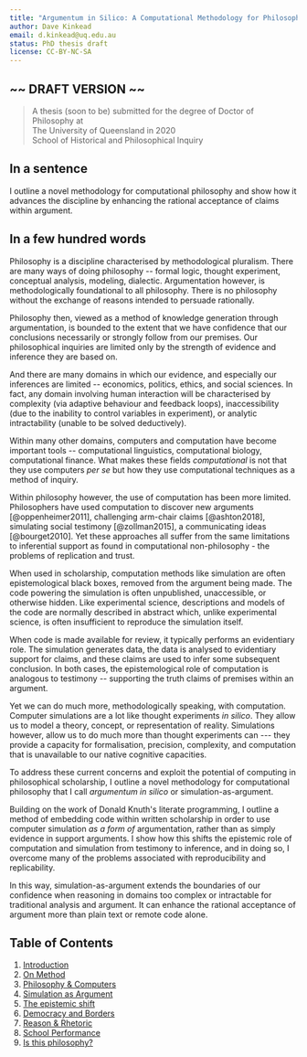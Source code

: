 ```yaml
---
title: "Argumentum in Silico: A Computational Methodology for Philosophy"
author: Dave Kinkead
email: d.kinkead@uq.edu.au
status: PhD thesis draft
license: CC-BY-NC-SA
---
```


## ~~ DRAFT VERSION ~~ ##


> A thesis (soon to be) submitted for the degree of Doctor of Philosophy at  
> The University of Queensland in 2020  
> School of Historical and Philosophical Inquiry  


## In a sentence

I outline a novel methodology for computational philosophy and show how it advances the discipline by enhancing the rational acceptance of claims within argument.

## In a few hundred words

Philosophy is a discipline characterised by methodological pluralism. There are many ways of doing philosophy -- formal logic, thought experiment, conceptual analysis, modeling, dialectic. Argumentation however, is methodologically foundational to all philosophy. There is no philosophy without the exchange of reasons intended to persuade rationally. 

Philosophy then, viewed as a method of knowledge generation through argumentation, is bounded to the extent that we have confidence that our conclusions necessarily or strongly follow from our premises.  Our philosophical inquiries are limited only by the strength of evidence and inference they are based on.

And there are many domains in which our evidence, and especially our inferences are limited -- economics, politics, ethics, and social sciences.  In fact, any domain involving human interaction will be characterised by complexity (via adaptive behaviour and feedback loops), inaccessibility (due to the inability to control variables in experiment), or analytic intractability (unable to be solved deductively).

Within many other domains, computers and computation have become important tools -- computational linguistics, computational biology, computational finance.  What makes these fields _computational_ is not that they use computers _per se_ but how they use computational techniques as a method of inquiry.  

Within philosophy however, the use of computation has been more limited.  Philosophers have used computation to discover new arguments [@oppenheimer2011], challenging arm-chair claims [@ashton2018], simulating social testimony [@zollman2015], a communicating ideas [@bourget2010].  Yet these approaches all suffer from the same limitations to inferential support as found in computational non-philosophy - the problems of replication and trust.

When used in scholarship, computation methods like simulation are often epistemological black boxes, removed from the argument being made.  The code powering the simulation is often unpublished, unaccessible, or otherwise hidden.  Like experimental science, descriptions and models of the code are normally described in abstract which, unlike experimental science, is often insufficient to reproduce the simulation itself.

When code is made available for review, it typically performs an evidentiary role.  The simulation generates data, the data is analysed to evidentiary support for claims, and these claims are used to infer some subsequent conclusion.  In both cases, the epistemological role of computation is analogous to testimony -- supporting the truth claims of premises within an argument.

Yet we can do much more, methodologically speaking, with computation.  Computer simulations are a lot like thought experiments _in silico_.  They allow us to model a theory, concept, or representation of reality.  Simulations however, allow us to do much more than thought experiments can --- they provide a capacity for formalisation, precision, complexity, and computation that is unavailable to our native cognitive capacities.  

To address these current concerns and exploit the potential of computing in philosophical scholarship, I outline a novel methodology for computational philosophy that I call _argumentum in silico_ or simulation-as-argument.

Building on the work of Donald Knuth's literate programming, I outline a method of embedding code within written scholarship in order to use computer simulation _as a form of_ argumentation, rather than as simply evidence in support arguments.  I show how this shifts the epistemic role of computation and simulation from testimony to inference, and in doing so, I overcome many of the problems associated with reproducibility and replicability. 

In this way, simulation-as-argument extends the boundaries of our confidence when reasoning in domains too complex or intractable for traditional analysis and argument. It can enhance the rational acceptance of argument more than plain text or remote code alone.


## Table of Contents

 1. [Introduction](chapters/introduction)
 2. [On Method](chapters/on-method)
 3. [Philosophy & Computers](chapters/philosophy-and-computers)
 4. [Simulation as Argument](chapters/simulation-as-argument)
 5. [The epistemic shift](chapters/the-epistemic-shift)
 6. [Democracy and Borders](http://dave.kinkead.com.au/modelling-the-boundary-problem/)
 7. [Reason & Rhetoric](chapters/reason-and-rhetoric)
 8. [School Performance](http://dave.kinkead.com.au/school-performance/)
 9. [Is this philosophy?](chapters/is-this-philosophy)